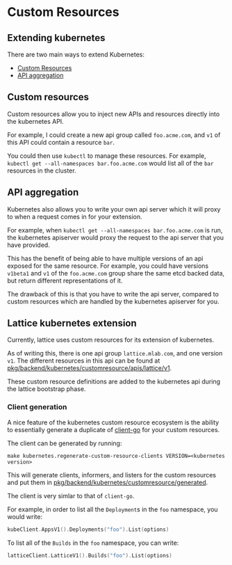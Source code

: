 # Custom Resources

## Extending kubernetes
There are two main ways to extend Kubernetes:
- [Custom Resources](https://kubernetes.io/docs/concepts/api-extension/custom-resources/)
- [API aggregation](https://kubernetes.io/docs/concepts/api-extension/apiserver-aggregation/)

## Custom resources
Custom resources allow you to inject new APIs and resources directly into the kubernetes API.

For example, I could create a new api group called `foo.acme.com`, and `v1` of this API could contain a resource `bar`.

You could then use `kubectl` to manage these resources. For example, `kubectl get --all-namespaces bar.foo.acme.com` would list all of the `bar` resources in the cluster.

## API aggregation
Kubernetes also allows you to write your own api server which it will proxy to when a request comes in for your extension.

For example, when `kubectl get --all-namespaces bar.foo.acme.com` is run, the kubernetes apiserver would proxy the request to the api server that you have provided.

This has the benefit of being able to have multiple versions of an api exposed for the same resource. For example, you could have versions `v1beta1` and `v1` of the `foo.acme.com` group share the same etcd backed data, but return different representations of it.

The drawback of this is that you have to write the api server, compared to custom resources which are handled by the kubernetes apiserver for you.

## Lattice kubernetes extension
Currently, lattice uses custom resources for its extension of kubernetes.

As of writing this, there is one api group `lattice.mlab.com`, and one version `v1`. The different resources in this api can be found at [pkg/backend/kubernetes/customresource/apis/lattice/v1](../../../pkg/backend/kubernetes/customresource/apis/lattice/v1).

These custom resource definitions are added to the kubernetes api during the lattice bootstrap phase.

### Client generation
A nice feature of the kubernetes custom resource ecosystem is the ability to essentially generate a duplicate of [client-go](https://godoc.org/k8s.io/client-go) for your custom resources.

The client can be generated by running:

```
make kubernetes.regenerate-custom-resource-clients VERSION=<kubernetes version>
```

This will generate clients, informers, and listers for the custom resources and put them in [pkg/backend/kubernetes/customresource/generated](../../../pkg/backend/kubernetes/customresource/generated).

The client is very simlar to that of `client-go`.

For example, in order to list all the `Deployment`s in the `foo` namespace, you would write:

```go
kubeClient.AppsV1().Deployments("foo").List(options)
```

To list all of the `Builds` in the `foo` namespace, you can write:

```go
latticeClient.LatticeV1().Builds("foo").List(options)
```
